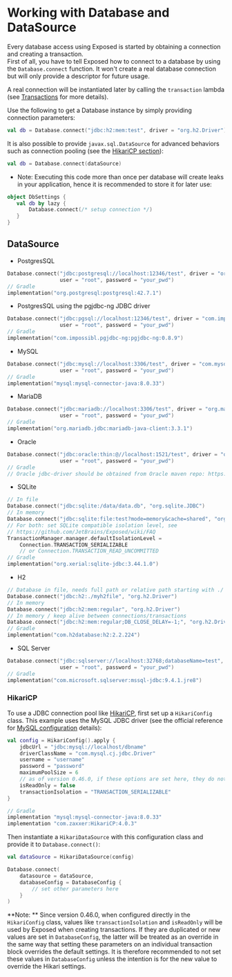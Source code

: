 # Working with Database and DataSource
Every database access using Exposed is started by obtaining a connection and creating a transaction.  
First of all, you have to tell Exposed how to connect to a database by using the `Database.connect` function.
It won't create a real database connection but will only provide a descriptor for future usage.

A real connection will be instantiated later by calling the `transaction` lambda
(see [Transactions](Transactions.md) for more details).

Use the following to get a Database instance by simply providing connection parameters:
```kotlin
val db = Database.connect("jdbc:h2:mem:test", driver = "org.h2.Driver")
```
It is also possible to provide `javax.sql.DataSource` for advanced behaviors such as connection pooling (see the [HikariCP section](#hikaricp)):
```kotlin
val db = Database.connect(dataSource)
```
* Note: Executing this code more than once per database will create leaks in your application, hence it is recommended to store it for later use:
```kotlin
object DbSettings {
   val db by lazy { 
       Database.connect(/* setup connection */)
   }
}
```
## DataSource
* PostgresSQL
```kotlin
Database.connect("jdbc:postgresql://localhost:12346/test", driver = "org.postgresql.Driver", 
                 user = "root", password = "your_pwd")  
// Gradle
implementation("org.postgresql:postgresql:42.7.1")  
```
* PostgresSQL using the pgjdbc-ng JDBC driver
```kotlin
Database.connect("jdbc:pgsql://localhost:12346/test", driver = "com.impossibl.postgres.jdbc.PGDriver", 
                 user = "root", password = "your_pwd")  
// Gradle
implementation("com.impossibl.pgjdbc-ng:pgjdbc-ng:0.8.9")  
```
* MySQL
```kotlin
Database.connect("jdbc:mysql://localhost:3306/test", driver = "com.mysql.cj.jdbc.Driver", 
                 user = "root", password = "your_pwd")  
// Gradle
implementation("mysql:mysql-connector-java:8.0.33")
```
* MariaDB
```kotlin
Database.connect("jdbc:mariadb://localhost:3306/test", driver = "org.mariadb.jdbc.Driver", 
                 user = "root", password = "your_pwd")  
// Gradle
implementation("org.mariadb.jdbc:mariadb-java-client:3.3.1")
```
* Oracle
```kotlin
Database.connect("jdbc:oracle:thin:@//localhost:1521/test", driver = "oracle.jdbc.OracleDriver", 
                 user = "root", password = "your_pwd")  
// Gradle
// Oracle jdbc-driver should be obtained from Oracle maven repo: https://blogs.oracle.com/dev2dev/get-oracle-jdbc-drivers-and-ucp-from-oracle-maven-repository-without-ides
```
* SQLite
```kotlin
// In file
Database.connect("jdbc:sqlite:/data/data.db", "org.sqlite.JDBC")  
// In memory
Database.connect("jdbc:sqlite:file:test?mode=memory&cache=shared", "org.sqlite.JDBC")  
// For both: set SQLite compatible isolation level, see 
// https://github.com/JetBrains/Exposed/wiki/FAQ
TransactionManager.manager.defaultIsolationLevel = 
    Connection.TRANSACTION_SERIALIZABLE
    // or Connection.TRANSACTION_READ_UNCOMMITTED
// Gradle
implementation("org.xerial:sqlite-jdbc:3.44.1.0")  
```  
* H2
```kotlin
// Database in file, needs full path or relative path starting with ./
Database.connect("jdbc:h2:./myh2file", "org.h2.Driver")
// In memory
Database.connect("jdbc:h2:mem:regular", "org.h2.Driver")  
// In memory / keep alive between connections/transactions
Database.connect("jdbc:h2:mem:regular;DB_CLOSE_DELAY=-1;", "org.h2.Driver")  
// Gradle
implementation("com.h2database:h2:2.2.224")  
```  
* SQL Server
```kotlin
Database.connect("jdbc:sqlserver://localhost:32768;databaseName=test", "com.microsoft.sqlserver.jdbc.SQLServerDriver", 
                 user = "root", password = "your_pwd")  
// Gradle
implementation("com.microsoft.sqlserver:mssql-jdbc:9.4.1.jre8")  
```

### HikariCP
To use a JDBC connection pool like [HikariCP](https://github.com/brettwooldridge/HikariCP), first set up a `HikariConfig` class.
This example uses the MySQL JDBC driver (see the official reference for [MySQL configuration](https://github.com/brettwooldridge/HikariCP/wiki/MySQL-Configuration) details):
```kotlin
val config = HikariConfig().apply {
    jdbcUrl = "jdbc:mysql://localhost/dbname"
    driverClassName = "com.mysql.cj.jdbc.Driver"
    username = "username"
    password = "password"
    maximumPoolSize = 6
    // as of version 0.46.0, if these options are set here, they do not need to be duplicated in DatabaseConfig
    isReadOnly = false
    transactionIsolation = "TRANSACTION_SERIALIZABLE"
}

// Gradle
implementation "mysql:mysql-connector-java:8.0.33"
implementation "com.zaxxer:HikariCP:4.0.3"
```
Then instantiate a `HikariDataSource` with this configuration class and provide it to `Database.connect()`:
```kotlin
val dataSource = HikariDataSource(config)

Database.connect(
    datasource = dataSource,
    databaseConfig = DatabaseConfig {
        // set other parameters here
    }
)
```
**Note: ** Since version 0.46.0, when configured directly in the `HikariConfig` class,
values like `transactionIsolation` and `isReadOnly` will be used by Exposed when creating transactions.
If they are duplicated or new values are set in `DatabaseConfig`,
the latter will be treated as an override in the same way
that setting these parameters on an individual transaction block overrides the default settings.
It is therefore recommended to not set these values in `DatabaseConfig`
unless the intention is for the new value to override the Hikari settings.
